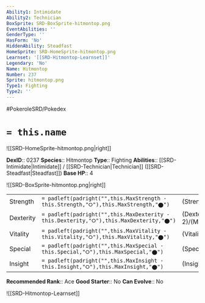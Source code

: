 ```yaml
---
Ability1: Intimidate
Ability2: Technician
BoxSprite: SRD-BoxSprite-hitmontop.png
EventAbilities: ''
GenderType: ''
HasForm: 'No'
HiddenAbility: Steadfast
HomeSprite: SRD-HomeSprite-hitmontop.png
Learnset: '[[SRD-Hitmontop-Learnset]]'
Legendary: 'No'
Name: Hitmontop
Number: 237
Sprite: hitmontop.png
Type1: Fighting
Type2: ''
---
```


#PokeroleSRD/Pokedex

# `= this.name`

![[SRD-HomeSprite-hitmontop.png|right]]

**DexID**:: 0237
**Species**:: Hitmontop
**Type**:: Fighting
**Abilities**:: [[SRD-Intimidate|Intimidate]] / [[SRD-Technician|Technician]] ([[SRD-Steadfast|Steadfast]])
**Base HP**:: 4

![[SRD-BoxSprite-hitmontop.png|right]]

|           |                                                                                        |                                          |
| --------- | -------------------------------------------------------------------------------------- | ---------------------------------------- |
| Strength  | `= padleft(padright("",this.MaxStrength - this.Strength,"⭘"),this.MaxStrength,"⬤")`    | (Strength::3)/(MaxStrength::6)   |
| Dexterity | `= padleft(padright("",this.MaxDexterity - this.Dexterity,"⭘"),this.MaxDexterity,"⬤")` | (Dexterity:: 2)/(MaxDexterity::5) |
| Vitality  | `= padleft(padright("",this.MaxVitality - this.Vitality,"⭘"),this.MaxVitality,"⬤")`    | (Vitality::3)/(MaxVitality::6)   |
| Special   | `= padleft(padright("",this.MaxSpecial - this.Special,"⭘"),this.MaxSpecial,"⬤")`       | (Special::1)/(MaxSpecial::3)     |
| Insight   | `= padleft(padright("",this.MaxInsight - this.Insight,"⭘"),this.MaxInsight,"⬤")`       | (Insight::3)/(MaxInsight::6)     |

**Recommended Rank**:: Ace
**Good Starter**:: No
**Can Evolve**:: No

![[SRD-Hitmontop-Learnset]]
